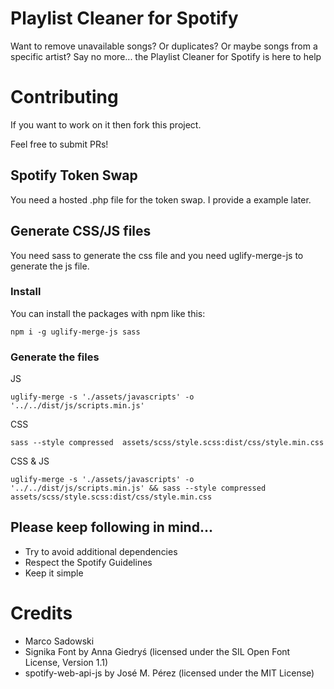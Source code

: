 # Playlist Cleaner for Spotify

Want to remove unavailable songs? Or duplicates? Or maybe songs from a specific artist? Say no more... the Playlist Cleaner for Spotify is here to help

# Contributing

If you want to work on it then fork this project. 

Feel free to submit PRs!

## Spotify Token Swap
You need a hosted .php file for the token swap. I provide a example later.

## Generate CSS/JS files

You need sass to generate the css file and you need uglify-merge-js to generate the js file.

### Install

You can install the packages with npm like this:

`npm i -g uglify-merge-js sass`

###  Generate the files
JS

`uglify-merge -s './assets/javascripts' -o '../../dist/js/scripts.min.js'`

CSS

`sass --style compressed  assets/scss/style.scss:dist/css/style.min.css`

CSS & JS

`uglify-merge -s './assets/javascripts' -o '../../dist/js/scripts.min.js' && sass --style compressed assets/scss/style.scss:dist/css/style.min.css`

## Please keep following in mind...

- Try to avoid additional dependencies
- Respect the Spotify Guidelines
- Keep it simple

# Credits

- Marco Sadowski
- Signika Font by Anna Giedryś (licensed under the SIL Open Font License, Version 1.1)
- spotify-web-api-js by José M. Pérez (licensed under the MIT License)
